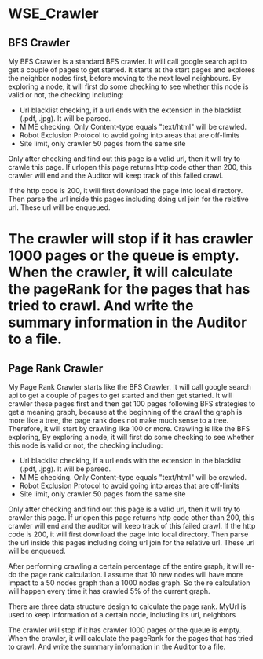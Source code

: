 # WSE_Crawler
## BFS Crawler

My BFS Crawler is a standard BFS crawler. It will call google search api to get a couple of pages to get started.
It starts at the start pages and explores the neighbor nodes first, before moving to the next level neighbours.
By exploring a node, it will first do some checking to see whether this node is valid or not, the checking including:

- Url blacklist checking, if a url ends with the extension in the blacklist (.pdf, .jpg). It will be parsed.
- MIME checking. Only Content-type equals "text/html" will be crawled.
- Robot Exclusion Protocol to avoid going into areas that are off-limits
- Site limit, only crawler 50 pages from the same site

Only after checking and find out this page is a valid url, then it will try to crawle this page. If urlopen this page returns
http code other than 200, this crawler will end and the Auditor will keep track of this failed crawl.

If the http code is 200, it will first download the page into local directory. Then parse the url inside this pages including
doing url join for the relative url. These url will be enqueued.

The crawler will stop if it has crawler 1000 pages or the queue is empty. When the crawler, it will calculate the pageRank
for the pages that has tried to crawl. And write the summary information in the Auditor to a file.
=============================================================================================================================

## Page Rank Crawler

My Page Rank Crawler starts like the BFS Crawler. It will call google search api to get a couple of pages to get started and then
get started. It will crawler these pages first and then get 100 pages following BFS strategies to get a meaning graph,
because at the beginning of the crawl the graph is more like a tree, the page rank does not make much sense to a tree.
Therefore, it will start by crawling like 100 or more. Crawling is like the BFS exploring, By exploring a node,
it will first do some checking to see whether this node is valid or not, the checking including:

- Url blacklist checking, if a url ends with the extension in the blacklist (.pdf, .jpg). It will be parsed.
- MIME checking. Only Content-type equals "text/html" will be crawled.
- Robot Exclusion Protocol to avoid going into areas that are off-limits
- Site limit, only crawler 50 pages from the same site

Only after checking and find out this page is a valid url, then it will try to crawler this page. If urlopen this page returns
http code other than 200, this crawler will end and the auditor will keep track of this failed crawl.
If the http code is 200, it will first download the page into local directory. Then parse the url inside this pages including
doing url join for the relative url. These url will be enqueued.

After performing crawling a certain percentage of the entire graph, it will re-do the page rank calculation. I assume that
10 new nodes will have more impact to a 50 nodes graph than a 1000 nodes graph. So the re calculation will happen every
time it has crawled 5% of the current graph.

There are three data structure design to calculate the page rank. MyUrl is used to keep information of a certain node,
including its url, neighbors


The crawler will stop if it has crawler 1000 pages or the queue is empty. When the crawler, it will calculate the pageRank
for the pages that has tried to crawl. And write the summary information in the Auditor to a file.

